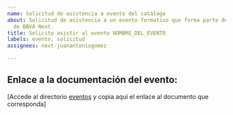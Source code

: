 ```yaml
---
name: Solicitud de asistencia a evento del catálogo
about: Solicitud de asistencia a un evento formativo que forma parte del catálogo
  de BBVA Next.
title: Solicito asistir al evento NOMBRE_DEL_EVENTO
labels: evento, solicitud
assignees: next-juanantoniogomez

---
```


## Enlace a la documentación del evento:

[Accede al directorio [eventos](https://github.com/next-juanantoniogomez/spike-gestion-formacion/tree/master/eventos) y copia aquí el enlace al documento que corresponda]
